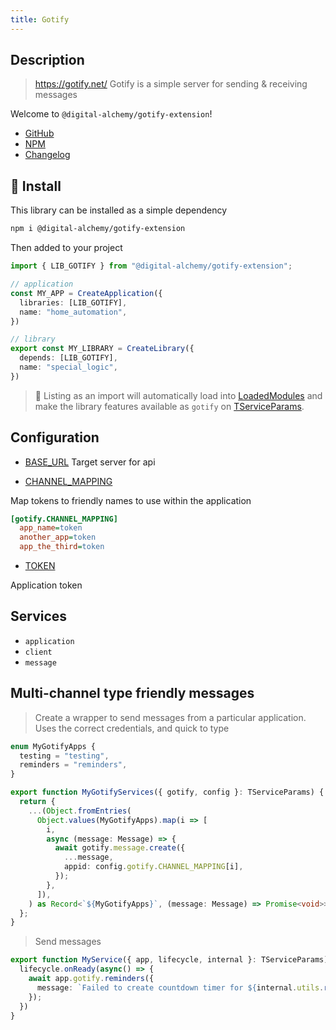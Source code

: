 ```yaml
---
title: Gotify
---
```

## Description

> https://gotify.net/
> Gotify is a simple server for sending & receiving messages

Welcome to `@digital-alchemy/gotify-extension`!

- [GitHub](https://github.com/Digital-Alchemy-TS/gotify)
- [NPM](https://www.npmjs.com/package/@digital-alchemy/gotify-extension)
- [Changelog](/gotify/changelog/0.3.x)

## 💾 Install

This library can be installed as a simple dependency

```bash
npm i @digital-alchemy/gotify-extension
```

Then added to your project

```typescript
import { LIB_GOTIFY } from "@digital-alchemy/gotify-extension";

// application
const MY_APP = CreateApplication({
  libraries: [LIB_GOTIFY],
  name: "home_automation",
})

// library
export const MY_LIBRARY = CreateLibrary({
  depends: [LIB_GOTIFY],
  name: "special_logic",
})
```

> 🎉
> Listing as an import will automatically load into [LoadedModules](/core/exports/LoadedModules) and make the library features available as `gotify` on [TServiceParams](/core/exports/TServiceParams).

## Configuration

- [BASE_URL](/gotify/config/BASE_URL)
Target server for api

- [CHANNEL_MAPPING](/gotify/config/CHANNEL_MAPPING)

Map tokens to friendly names to use within the application

```ini
[gotify.CHANNEL_MAPPING]
  app_name=token
  another_app=token
  app_the_third=token
```

- [TOKEN](/gotify/config/TOKEN)

Application token

## Services

- `application`
- `client`
- `message`

## Multi-channel type friendly messages

> Create a wrapper to send messages from a particular application. Uses the correct credentials, and quick to type

```typescript
enum MyGotifyApps {
  testing = "testing",
  reminders = "reminders",
}

export function MyGotifyServices({ gotify, config }: TServiceParams) {
  return {
    ...(Object.fromEntries(
      Object.values(MyGotifyApps).map(i => [
        i,
        async (message: Message) => {
          await gotify.message.create({
            ...message,
            appid: config.gotify.CHANNEL_MAPPING[i],
          });
        },
      ]),
    ) as Record<`${MyGotifyApps}`, (message: Message) => Promise<void>>),
  };
}
```

> Send messages

```typescript
export function MyService({ app, lifecycle, internal }: TServiceParams) {
  lifecycle.onReady(async() => {
    await app.gotify.reminders({
      message: `Failed to create countdown timer for ${internal.utils.relativeDate(target)}`,
    });
  })
}
```
